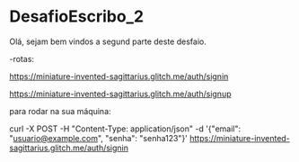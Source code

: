 # DesafioEscribo_2

Olá, sejam bem vindos a segund parte deste desfaio.



-rotas:
 
https://miniature-invented-sagittarius.glitch.me/auth/signin

https://miniature-invented-sagittarius.glitch.me/auth/signup


para rodar na sua máquina:


curl -X POST -H "Content-Type: application/json" -d 
'{"email": "usuario@example.com", "senha": "senha123"}' 
https://miniature-invented-sagittarius.glitch.me/auth/signin
